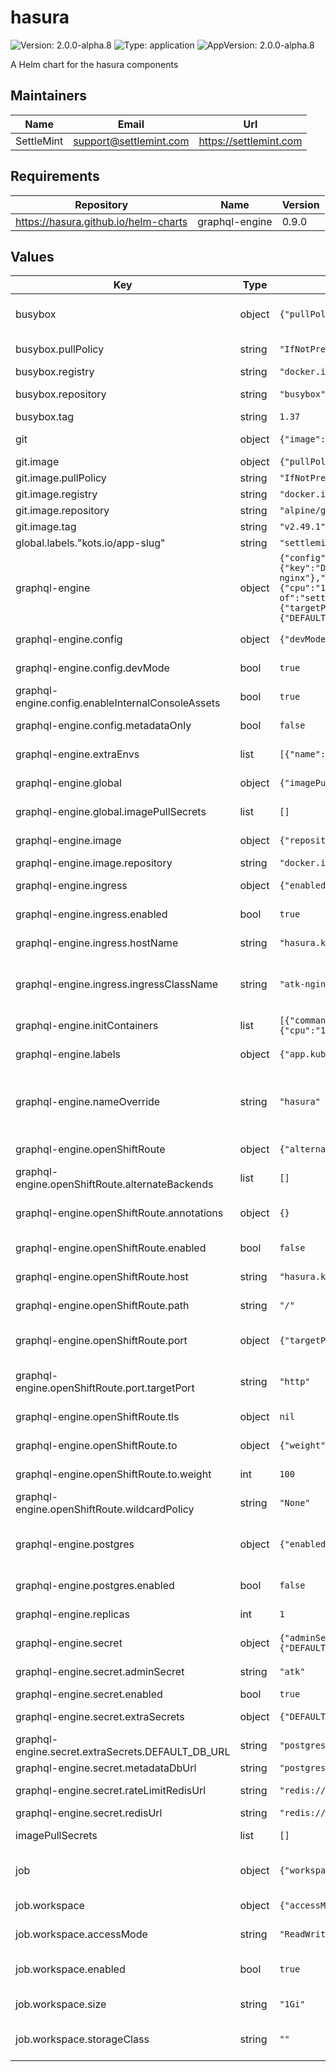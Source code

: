 # hasura

![Version: 2.0.0-alpha.8](https://img.shields.io/badge/Version-2.0.0--alpha.8-informational?style=flat-square) ![Type: application](https://img.shields.io/badge/Type-application-informational?style=flat-square) ![AppVersion: 2.0.0-alpha.8](https://img.shields.io/badge/AppVersion-2.0.0--alpha.8-informational?style=flat-square)

A Helm chart for the hasura components

## Maintainers

| Name | Email | Url |
| ---- | ------ | --- |
| SettleMint | <support@settlemint.com> | <https://settlemint.com> |

## Requirements

| Repository | Name | Version |
|------------|------|---------|
| https://hasura.github.io/helm-charts | graphql-engine | 0.9.0 |

## Values

| Key | Type | Default | Description |
|-----|------|---------|-------------|
| busybox | object | `{"pullPolicy":"IfNotPresent","registry":"docker.io","repository":"busybox","tag":1.37}` | Busybox image configuration for utility tasks |
| busybox.pullPolicy | string | `"IfNotPresent"` | Busybox image pull policy |
| busybox.registry | string | `"docker.io"` | Busybox image registry |
| busybox.repository | string | `"busybox"` | Busybox image repository |
| busybox.tag | string | `1.37` | Busybox image tag |
| git | object | `{"image":{"pullPolicy":"IfNotPresent","registry":"docker.io","repository":"alpine/git","tag":"v2.49.1"}}` | Git image configuration for repository operations |
| git.image | object | `{"pullPolicy":"IfNotPresent","registry":"docker.io","repository":"alpine/git","tag":"v2.49.1"}` | Git image configuration |
| git.image.pullPolicy | string | `"IfNotPresent"` | Git image pull policy |
| git.image.registry | string | `"docker.io"` | Git image registry |
| git.image.repository | string | `"alpine/git"` | Git image repository |
| git.image.tag | string | `"v2.49.1"` | Git image tag |
| global.labels."kots.io/app-slug" | string | `"settlemint-atk"` |  |
| graphql-engine | object | `{"config":{"devMode":true,"enableInternalConsoleAssets":true,"metadataOnly":false},"extraEnvs":[{"name":"HASURA_GRAPHQL_PG_CONNECTIONS","value":"10"},{"name":"HASURA_GRAPHQL_DATABASE_URL","valueFrom":{"secretKeyRef":{"key":"DEFAULT_DB_URL","name":"atk-secrets"}}}],"global":{"imagePullSecrets":[]},"image":{"repository":"docker.io/hasura/graphql-engine"},"ingress":{"enabled":true,"hostName":"hasura.k8s.orb.local","ingressClassName":"atk-nginx"},"initContainers":[{"command":["/usr/bin/wait-for-it","postgresql:5432","-t","120"],"image":"ghcr.io/settlemint/btp-waitforit:v7.7.10","imagePullPolicy":"IfNotPresent","name":"wait-for-postgresql","resources":{"limits":{"cpu":"100m","memory":"64Mi"},"requests":{"cpu":"10m","memory":"32Mi"}}}],"labels":{"app.kubernetes.io/component":"hasura","app.kubernetes.io/instance":"atk","app.kubernetes.io/managed-by":"helm","app.kubernetes.io/part-of":"settlemint-atk","kots.io/app-slug":"settlemint-atk"},"nameOverride":"hasura","openShiftRoute":{"alternateBackends":[],"annotations":{},"enabled":false,"host":"hasura.k8s.orb.local","path":"/","port":{"targetPort":"http"},"tls":null,"to":{"weight":100},"wildcardPolicy":"None"},"postgres":{"enabled":false},"replicas":1,"secret":{"adminSecret":"atk","enabled":true,"extraSecrets":{"DEFAULT_DB_URL":"postgresql://hasura:atk@postgresql:5432/hasura"},"metadataDbUrl":"postgresql://hasura:atk@postgresql:5432/hasura","rateLimitRedisUrl":"redis://default:atk@redis:6379","redisUrl":"redis://default:atk@redis:6379"}}` | Hasura GraphQL Engine configuration |
| graphql-engine.config | object | `{"devMode":true,"enableInternalConsoleAssets":true,"metadataOnly":false}` | Hasura GraphQL Engine configuration |
| graphql-engine.config.devMode | bool | `true` | Enable development mode |
| graphql-engine.config.enableInternalConsoleAssets | bool | `true` | Enable internal console assets |
| graphql-engine.config.metadataOnly | bool | `false` | Enable metadata-only mode |
| graphql-engine.extraEnvs | list | `[{"name":"HASURA_GRAPHQL_PG_CONNECTIONS","value":"10"},{"name":"HASURA_GRAPHQL_DATABASE_URL","valueFrom":{"secretKeyRef":{"key":"DEFAULT_DB_URL","name":"atk-secrets"}}}]` | Additional environment variables for Hasura |
| graphql-engine.global | object | `{"imagePullSecrets":[]}` | Global configuration for Hasura |
| graphql-engine.global.imagePullSecrets | list | `[]` | Global Docker registry secret names as an array |
| graphql-engine.image | object | `{"repository":"docker.io/hasura/graphql-engine"}` | Hasura image configuration |
| graphql-engine.image.repository | string | `"docker.io/hasura/graphql-engine"` | Hasura image repository |
| graphql-engine.ingress | object | `{"enabled":true,"hostName":"hasura.k8s.orb.local","ingressClassName":"atk-nginx"}` | Ingress parameters for Hasura |
| graphql-engine.ingress.enabled | bool | `true` | Enable ingress record generation for Hasura |
| graphql-engine.ingress.hostName | string | `"hasura.k8s.orb.local"` | Default host for the ingress record |
| graphql-engine.ingress.ingressClassName | string | `"atk-nginx"` | IngressClass that will be be used to implement the Ingress (Kubernetes 1.18+) |
| graphql-engine.initContainers | list | `[{"command":["/usr/bin/wait-for-it","postgresql:5432","-t","120"],"image":"ghcr.io/settlemint/btp-waitforit:v7.7.10","imagePullPolicy":"IfNotPresent","name":"wait-for-postgresql","resources":{"limits":{"cpu":"100m","memory":"64Mi"},"requests":{"cpu":"10m","memory":"32Mi"}}}]` | Init containers for Hasura |
| graphql-engine.labels | object | `{"app.kubernetes.io/component":"hasura","app.kubernetes.io/instance":"atk","app.kubernetes.io/managed-by":"helm","app.kubernetes.io/part-of":"settlemint-atk","kots.io/app-slug":"settlemint-atk"}` | Labels to add to all Hasura resources |
| graphql-engine.nameOverride | string | `"hasura"` | String to partially override common.names.fullname template (will maintain the release name) |
| graphql-engine.openShiftRoute | object | `{"alternateBackends":[],"annotations":{},"enabled":false,"host":"hasura.k8s.orb.local","path":"/","port":{"targetPort":"http"},"tls":null,"to":{"weight":100},"wildcardPolicy":"None"}` | OpenShift Route parameters for Hasura |
| graphql-engine.openShiftRoute.alternateBackends | list | `[]` | Additional backends for weighted routing |
| graphql-engine.openShiftRoute.annotations | object | `{}` | Additional annotations for the OpenShift route resource |
| graphql-engine.openShiftRoute.enabled | bool | `false` | Enable OpenShift route creation for Hasura |
| graphql-engine.openShiftRoute.host | string | `"hasura.k8s.orb.local"` | Hostname exposed via the OpenShift route |
| graphql-engine.openShiftRoute.path | string | `"/"` | HTTP path exposed via the OpenShift route |
| graphql-engine.openShiftRoute.port | object | `{"targetPort":"http"}` | Service port configuration for the route target |
| graphql-engine.openShiftRoute.port.targetPort | string | `"http"` | Service target port name (must exist on the Hasura service) |
| graphql-engine.openShiftRoute.tls | object | `nil` | TLS configuration for the OpenShift route |
| graphql-engine.openShiftRoute.to | object | `{"weight":100}` | Primary service weight configuration |
| graphql-engine.openShiftRoute.to.weight | int | `100` | Weight assigned to the Hasura service backend |
| graphql-engine.openShiftRoute.wildcardPolicy | string | `"None"` | Wildcard policy to apply to the route |
| graphql-engine.postgres | object | `{"enabled":false}` | PostgreSQL configuration (disabled, using external PostgreSQL) |
| graphql-engine.postgres.enabled | bool | `false` | Enable embedded PostgreSQL |
| graphql-engine.replicas | int | `1` | Number of Hasura replicas to deploy |
| graphql-engine.secret | object | `{"adminSecret":"atk","enabled":true,"extraSecrets":{"DEFAULT_DB_URL":"postgresql://hasura:atk@postgresql:5432/hasura"},"metadataDbUrl":"postgresql://hasura:atk@postgresql:5432/hasura","rateLimitRedisUrl":"redis://default:atk@redis:6379","redisUrl":"redis://default:atk@redis:6379"}` | Hasura secret configuration |
| graphql-engine.secret.adminSecret | string | `"atk"` | Admin secret for Hasura console |
| graphql-engine.secret.enabled | bool | `true` | Enable secret creation |
| graphql-engine.secret.extraSecrets | object | `{"DEFAULT_DB_URL":"postgresql://hasura:atk@postgresql:5432/hasura"}` | Additional secrets for Hasura |
| graphql-engine.secret.extraSecrets.DEFAULT_DB_URL | string | `"postgresql://hasura:atk@postgresql:5432/hasura"` | Default database URL |
| graphql-engine.secret.metadataDbUrl | string | `"postgresql://hasura:atk@postgresql:5432/hasura"` | Metadata database URL |
| graphql-engine.secret.rateLimitRedisUrl | string | `"redis://default:atk@redis:6379"` | Redis URL for rate limiting |
| graphql-engine.secret.redisUrl | string | `"redis://default:atk@redis:6379"` | Redis URL for caching |
| imagePullSecrets | list | `[]` | Global Docker registry secret names as an array |
| job | object | `{"workspace":{"accessMode":"ReadWriteOnce","enabled":true,"size":"1Gi","storageClass":""}}` | Job configuration for Hasura metadata operations |
| job.workspace | object | `{"accessMode":"ReadWriteOnce","enabled":true,"size":"1Gi","storageClass":""}` | Workspace configuration for jobs |
| job.workspace.accessMode | string | `"ReadWriteOnce"` | Access mode for the workspace volume |
| job.workspace.enabled | bool | `true` | Configure the persistent volume claim for the job workspace |
| job.workspace.size | string | `"1Gi"` | Size of the workspace volume |
| job.workspace.storageClass | string | `""` | Storage class for the workspace volume (uses default if empty) |
